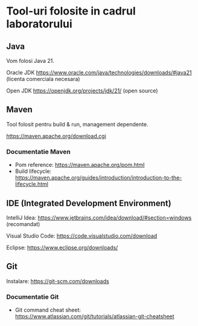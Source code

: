 # Tool-uri folosite in cadrul laboratorului

## Java

Vom folosi Java 21.

Oracle JDK https://www.oracle.com/java/technologies/downloads/#java21 (licenta comerciala necesara)

Open JDK https://openjdk.org/projects/jdk/21/ (open source)

## Maven

Tool folosit pentru build & run, management dependente.

https://maven.apache.org/download.cgi

### Documentatie Maven

* Pom reference: https://maven.apache.org/pom.html
* Build lifecycle: https://maven.apache.org/guides/introduction/introduction-to-the-lifecycle.html

## IDE (Integrated Development Environment)

IntelliJ Idea: https://www.jetbrains.com/idea/download/#section=windows (recomandat)

Visual Studio Code: https://code.visualstudio.com/download

Eclipse: https://www.eclipse.org/downloads/ 

## Git 

Instalare: 
https://git-scm.com/downloads 

### Documentatie Git

* Git command cheat sheet: https://www.atlassian.com/git/tutorials/atlassian-git-cheatsheet